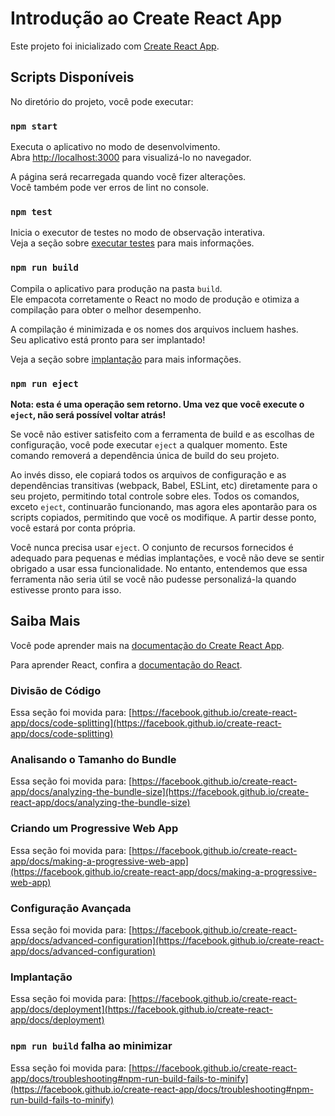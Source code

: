 # Introdução ao Create React App

Este projeto foi inicializado com [Create React App](https://github.com/facebook/create-react-app).

## Scripts Disponíveis

No diretório do projeto, você pode executar:

### `npm start`

Executa o aplicativo no modo de desenvolvimento.  
Abra [http://localhost:3000](http://localhost:3000) para visualizá-lo no navegador.

A página será recarregada quando você fizer alterações.  
Você também pode ver erros de lint no console.

### `npm test`

Inicia o executor de testes no modo de observação interativa.  
Veja a seção sobre [executar testes](https://facebook.github.io/create-react-app/docs/running-tests) para mais informações.

### `npm run build`

Compila o aplicativo para produção na pasta `build`.  
Ele empacota corretamente o React no modo de produção e otimiza a compilação para obter o melhor desempenho.

A compilação é minimizada e os nomes dos arquivos incluem hashes.  
Seu aplicativo está pronto para ser implantado!

Veja a seção sobre [implantação](https://facebook.github.io/create-react-app/docs/deployment) para mais informações.

### `npm run eject`

**Nota: esta é uma operação sem retorno. Uma vez que você execute o `eject`, não será possível voltar atrás!**

Se você não estiver satisfeito com a ferramenta de build e as escolhas de configuração, você pode executar `eject` a qualquer momento. Este comando removerá a dependência única de build do seu projeto.

Ao invés disso, ele copiará todos os arquivos de configuração e as dependências transitivas (webpack, Babel, ESLint, etc) diretamente para o seu projeto, permitindo total controle sobre eles. Todos os comandos, exceto `eject`, continuarão funcionando, mas agora eles apontarão para os scripts copiados, permitindo que você os modifique. A partir desse ponto, você estará por conta própria.

Você nunca precisa usar `eject`. O conjunto de recursos fornecidos é adequado para pequenas e médias implantações, e você não deve se sentir obrigado a usar essa funcionalidade. No entanto, entendemos que essa ferramenta não seria útil se você não pudesse personalizá-la quando estivesse pronto para isso.

## Saiba Mais

Você pode aprender mais na [documentação do Create React App](https://facebook.github.io/create-react-app/docs/getting-started).

Para aprender React, confira a [documentação do React](https://reactjs.org/).

### Divisão de Código

Essa seção foi movida para: [https://facebook.github.io/create-react-app/docs/code-splitting](https://facebook.github.io/create-react-app/docs/code-splitting)

### Analisando o Tamanho do Bundle

Essa seção foi movida para: [https://facebook.github.io/create-react-app/docs/analyzing-the-bundle-size](https://facebook.github.io/create-react-app/docs/analyzing-the-bundle-size)

### Criando um Progressive Web App

Essa seção foi movida para: [https://facebook.github.io/create-react-app/docs/making-a-progressive-web-app](https://facebook.github.io/create-react-app/docs/making-a-progressive-web-app)

### Configuração Avançada

Essa seção foi movida para: [https://facebook.github.io/create-react-app/docs/advanced-configuration](https://facebook.github.io/create-react-app/docs/advanced-configuration)

### Implantação

Essa seção foi movida para: [https://facebook.github.io/create-react-app/docs/deployment](https://facebook.github.io/create-react-app/docs/deployment)

### `npm run build` falha ao minimizar

Essa seção foi movida para: [https://facebook.github.io/create-react-app/docs/troubleshooting#npm-run-build-fails-to-minify](https://facebook.github.io/create-react-app/docs/troubleshooting#npm-run-build-fails-to-minify)
